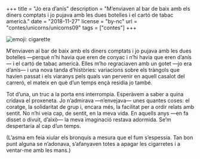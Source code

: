 +++
title = "Jo era d’anís"
description = "M’enviaven al bar de baix amb els diners comptats i jo pujava amb les dues botelles i el cartó de tabac americà."
date = "2018-11-27"
license = "by-nc"
url = "contes/unicorns/unicorns09"
tags = ["contes"]
+++

<img class="emoji" alt="emoji: cigarette" src="/contes/unicorns/twemoji/1f6ac.svg">

M’enviaven al bar de baix amb els diners comptats i jo pujava amb les dues botelles —perquè n’hi havia que eren de conyac i n’hi havia que eren d’anís— i el cartó de tabac americà. Elles m’ho regraciaven amb un gotet —jo era d’anís— i una nova tanda d’històries: variacions sobre els tràngols que havien passat i els viaranys pels quals van pervenir en aquell casalot del carreró, el mateix en què d’un temps ençà residia jo també.

Tot d’una, un truc a la porta ens interrompia. Esperàvem a saber a quina cridava el proxeneta. Jo n’admirava —n’envejava— unes quantes coses: el coratge, la solidaritat de grup i, encara més, la facilitat per a ordir relats amb sentit. No n’hi veia cap, de sentit, en la meva vida. En aquells anys —en fa disset o divuit, d’això— la meva imaginació restava adormida. Se’m despertaria al cap d’un temps.

(L’asma em feia xiular els bronquis a mesura que el fum s’espessia. Tan bon punt alguna se n’adonava, s’afanyaven totes a apagar les cigarretes i a ventar-me amb les mans.)

